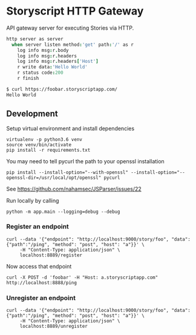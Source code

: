 # Storyscript HTTP Gateway

API gateway server for executing Stories via HTTP.

```coffee
http server as server
  when server listen method:'get' path:'/' as r
    log info msg:r.body
    log info msg:r.headers
    log info msg:r.headers['Host']
    r write data:'Hello World'
    r status code:200
    r finish
```

```sh
$ curl https://foobar.storyscriptapp.com/
Hello World
```


## Development

Setup virtual environment and install dependencies
```
virtualenv -p python3.6 venv
source venv/bin/activate
pip install -r requirements.txt
```

You may need to tell pycurl the path to your openssl installation
```
pip install --install-option="--with-openssl" --install-option="--openssl-dir=/usr/local/opt/openssl" pycurl
```
See https://github.com/nahamsec/JSParser/issues/22


Run locally by calling

```
python -m app.main --logging=debug --debug
```

### Register an endpoint

```shell
curl --data '{"endpoint": "http://localhost:9000/story/foo", "data":{"path":"/ping", "method": "post", "host": "a"}}' \
     -H "Content-Type: application/json" \
     localhost:8889/register
```

Now access that endpoint

```shell
curl -X POST -d 'foobar' -H "Host: a.storyscriptapp.com" http://localhost:8888/ping
```


### Unregister an endpoint

```shell
curl --data '{"endpoint": "http://localhost:9000/story/foo", "data":{"path":"/ping", "method": "post", "host": "a"}}' \
     -H "Content-Type: application/json" \
     localhost:8889/unregister
```

